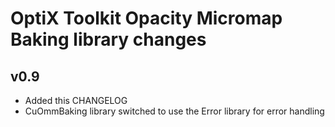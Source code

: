 # OptiX Toolkit Opacity Micromap Baking library changes

## v0.9

* Added this CHANGELOG
* CuOmmBaking library switched to use the Error library for error handling

